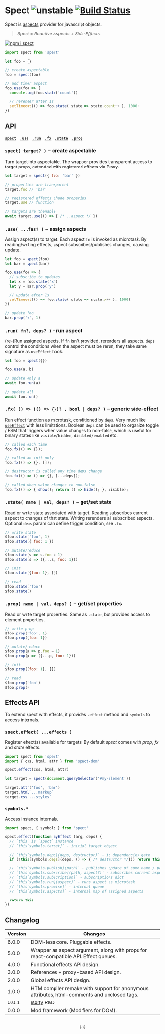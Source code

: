 # Spect ![unstable](https://img.shields.io/badge/stability-unstable-yellow) [![Build Status](https://travis-ci.org/spectjs/spect.svg?branch=master)](https://travis-ci.org/spectjs/spect)

Spect is [aspects](https://en.wikipedia.org/wiki/Aspect-oriented_programming) provider for javascript objects.

> _Spect_ = _Reactive Aspects_ + _Side-Effects_

[![npm i spect](https://nodei.co/npm/spect.png?mini=true)](https://npmjs.org/package/spect/)

```js
import spect from 'spect'

let foo = {}

// create aspectable
foo = spect(foo)

// add timer aspect
foo.use(foo => {
  console.log(foo.state('count'))

  // rerender after 1s
  setTimeout(() => foo.state( state => state.count++ ), 1000)
})
```


## API

[**`spect`**](https://github.com/spectjs/spect/tree/nodom#spect-target---create-aspectable)&nbsp;&nbsp; [**`.use`**](https://github.com/spectjs/spect/tree/nodom#use-fns---assign-aspects)&nbsp;&nbsp; [**`.run`**](https://github.com/spectjs/spect/tree/nodom#run-fn-deps----run-aspect)&nbsp;&nbsp; [**`.fx`**](https://github.com/spectjs/spect/tree/nodom#fx-------bool--deps---generic-side-effect)&nbsp;&nbsp; [**`.state`**](https://github.com/spectjs/spect/tree/nodom#state-name--val-deps---getset-state)&nbsp;&nbsp; [**`.prop`**](https://github.com/spectjs/spect/tree/nodom#prop-name--val-deps---getset-properties)&nbsp;&nbsp;


### `spect( target? )` − create aspectable

Turn target into aspectable. The wrapper provides transparent access to target props, extended with registered effects via Proxy.

```js
let target = spect({ foo: 'bar' })

// properties are transparent
target.foo // 'bar'

// registered effects shade properies
target.use // function

// targets are thenable
await target.use(() => { /* ..aspect */ })
```

### `.use( ...fns? )` − assign aspects

Assign aspect(s) to target. Each aspect `fn` is invoked as microtask. By reading/writing effects, aspect subscribes/publishes changes, causing update.

```js
let foo = spect(foo)
let bar = spect(bar)

foo.use(foo => {
  // subscribe to updates
  let x = foo.state('x')
  let y = bar.prop('y')

  // update after 1s
  setTimeout(() => foo.state( state => state.x++ ), 1000)
})

// update foo
bar.prop('y', 1)
```

### `.run( fn?, deps? )` - run aspect

(re-)Run assigned aspects. If `fn` isn't provided, rerenders all aspects. `deps` control the conditions when the aspect must be rerun, they take same signature as `useEffect` hook.

```js
let foo = spect({})

foo.use(a, b)

// update only a
await foo.run(a)

// update all
await foo.run()
```


### `.fx( () => (() => {})? , bool | deps? )` − generic side-effect

Run effect function as microtask, conditioned by `deps`. Very much like [`useEffect`](https://reactjs.org/docs/hooks-effect.html) with less limitations. Boolean `deps` can be used to organize toggle / FSM that triggers when value changes to non-false, which is useful for binary states like `visible/hidden`, `disabled/enabled` etc.

```js
// called each time
foo.fx(() => {});

// called on init only
foo.fx(() => {}, []);

// destructor is called any time deps change
foo.fx(() => () => {}, [...deps]);

// called when value changes to non-false
foo.fx(() => { show(); return () => hide(); }, visible);
```


### `.state( name | val, deps? )` − get/set state

Read or write state associated with target. Reading subscribes current aspect to changes of that state. Writing rerenders all subscribed aspects. Optional `deps` param can define trigger condition, see `.fx`.

```js
// write state
$foo.state('foo', 1)
$foo.state({ foo: 1 })

// mutate/reduce
$foo.state(s => s.foo = 1)
$foo.state(s => ({...s, foo: 1}))

// init
$foo.state({foo: 1}, [])

// read
$foo.state('foo')
$foo.state()
```

### `.prop( name | val, deps? )` − get/set properties

Read or write target properties. Same as `.state`, but provides access to element properties.

```js
// write prop
$foo.prop('foo', 1)
$foo.prop({foo: 1})

// mutate/reduce
$foo.prop(p => p.foo = 1)
$foo.prop(p => ({...p, foo: 1}))

// init
$foo.prop({foo: 1}, [])

// read
$foo.prop('foo')
$foo.prop()
```

## Effects API

To extend spect with effects, it provides `.effect` method and `symbols` to access internals.

### `spect.effect( ...effects )`

Register effect(s) available for targets. By default _spect_ comes with _prop_, _fx_ and _state_ effects.

```js
import spect from 'spect'
import { css, html, attr } from 'spect-dom'

spect.effect(css, html, attr)

let target = spect(document.querySelector('#my-element'))

target.attr('foo', 'bar')
target.html`...markup`
target.css`...styles`
```

### `symbols.*`

Access instance internals.

```js
import spect, { symbols } from 'spect'

spect.effect(function myEffect (arg, deps) {
  // `this` is `spect` instance
  // `this[symbols.target]` - initial target object

  // `this[symbols.deps](deps, destructor)` - is dependencies gate
  if (!this[symbols.deps](deps, () => { /* destructor */})) return this

  // `this[symbols.publish](path)` - publishes update of some name / path string
  // `this[symbols.subscribe](path, aspect?)` - subscribes current aspect to paths
  // `this[symbols.subscription]` - subscriptions dict
  // `this[symbols.run](aspect)` - runs aspect as microtask
  // `this[symbols.promise]` - internal queue
  // `this[symbols.aspects]` - internal map of assigned aspects

  return this
})
```


## Changelog

Version | Changes
---|---
6.0.0 | DOM-less core. Pluggable effects.
5.0.0 | Wrapper as aspect argument, along with props for react-compatible API. Effect queues.
4.0.0 | Functional effects API design.
3.0.0 | References + proxy-based API design.
2.0.0 | Global effects API design.
1.0.0 | HTM compiler remake with support for anonymous attributes, html-comments and unclosed tags.
0.0.1 | [jsxify](https://github.com/scrapjs/jsxify) R&D.
0.0.0 | Mod framework (Modifiers for DOM).

##

<p align="center">HK</p>
